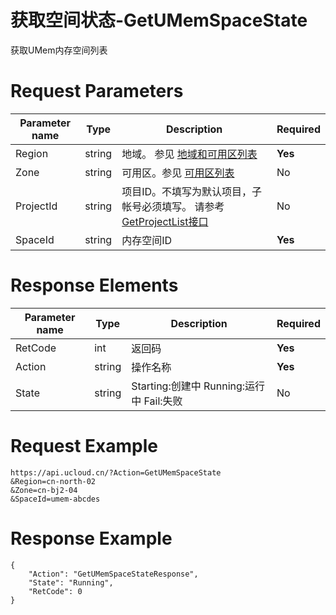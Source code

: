 # 获取空间状态-GetUMemSpaceState

获取UMem内存空间列表

# Request Parameters
|Parameter name|Type|Description|Required|
|---|---|---|---|
|Region|string|地域。 参见 [地域和可用区列表](api/summary/regionlist)|**Yes**|
|Zone|string|可用区。参见 [可用区列表](api/summary/regionlist)|No|
|ProjectId|string|项目ID。不填写为默认项目，子帐号必须填写。 请参考[GetProjectList接口](api/summary/get_project_list)|No|
|SpaceId|string|内存空间ID|**Yes**|

# Response Elements
|Parameter name|Type|Description|Required|
|---|---|---|---|
|RetCode|int|返回码|**Yes**|
|Action|string|操作名称|**Yes**|
|State|string|Starting:创建中 Running:运行中 Fail:失败|No|

# Request Example
```
https://api.ucloud.cn/?Action=GetUMemSpaceState
&Region=cn-north-02
&Zone=cn-bj2-04
&SpaceId=umem-abcdes
```

# Response Example
```
{
    "Action": "GetUMemSpaceStateResponse", 
    "State": "Running", 
    "RetCode": 0
}
```

